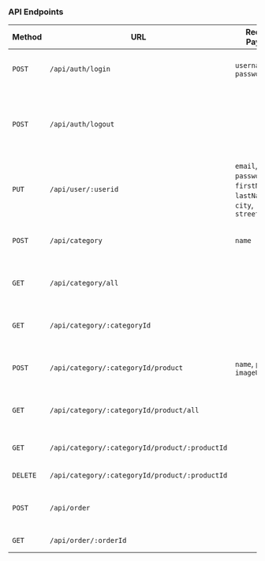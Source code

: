 ### API Endpoints

Method      | URL                                               | Request Payload               | Semantics                             | Required Privilege        | Comments
------------|---------------------------------------------------|-------------------------------|---------------------------------------|---------------------------|----------------------------------------------------
`POST`      | `/api/auth/login`                                 | `username`, `password`        | Log in.                               |                           | The response shall include a `Set-Cookie` header.
`POST`      | `/api/auth/logout`                                |                               | Log out.                              |                           | The response shall include a `Set-Cookie` header to clear the cookie set by `POST /api/auth/login`.
`PUT`       | `/api/user/:userid`                               | `email`, `password`, `firstName`, `lastName`, `city`, `streetAddress` | Create a new user account. | | `userId` is user's ID Card #.
`POST`      | `/api/category`                                   | `name`                        | Create a new product category.        | `admin`                   |
`GET`       | `/api/category/all`                               |                               | Get all the categories.               | `user`                    | The response shall not include the products array.
`GET`       | `/api/category/:categoryId`                       |                               | Get one category.                     | `user`                    | The response shall not include the products array.
`POST`      | `/api/category/:categoryId/product`               | `name`, `price`, `imageUrl`   | Create a new product in category.     | `admin`                   | 
`GET`       | `/api/category/:categoryId/product/all`           |                               | Get all products in category.         | `user`                    |
`GET`       | `/api/category/:categoryId/product/:productId`    |                               | Get product info.                     | `user`                    |
`DELETE`    | `/api/category/:categoryId/product/:productId`    |                               | Delete product.                       | `admin`                   |
`POST`      | `/api/order`                                      |                               | Check out (create a new order).       | `user`                    |
`GET`       | `/api/order/:orderId`                             |                               | Get order details.                    | `admin`                   |